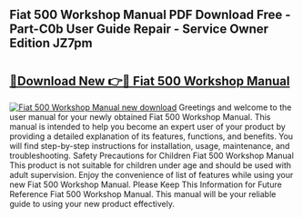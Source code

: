 ## Fiat 500 Workshop Manual PDF Download Free - Part-C0b User Guide Repair - Service Owner Edition JZ7pm

# <h2><a href="http://bc11483.oget.top/?id=Fiat+500+Workshop+Manual">🔗Download New 👉🔴 Fiat 500 Workshop Manual</a></h2>

[![Fiat 500 Workshop Manual new download](https://i.imgur.com/5g1atiW.png)](http://bc11483.oget.top/?id=Fiat+500+Workshop+Manual)
Greetings and welcome to the user manual for your newly obtained Fiat 500 Workshop Manual. This manual is intended to help you become an expert user of your product by providing a detailed explanation of its features, functions, and benefits. You will find step-by-step instructions for installation, usage, maintenance, and troubleshooting. Safety Precautions for Children Fiat 500 Workshop Manual This product is not suitable for children under age and should be used with adult supervision. Enjoy the convenience of list of features while using your new Fiat 500 Workshop Manual. Please Keep This Information for Future Reference Fiat 500 Workshop Manual. This manual will be your reliable guide to using your new product effectively.
